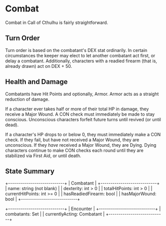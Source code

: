 # Combat

Combat in Call of Cthulhu is fairly straightforward.

## Turn Order

Turn order is based on the combatant's DEX stat ordinarily.
In certain circumstances the keeper may elect to let another combatant act first, or delay a combatant.
Additionally, characters with a readied firearm (that is, already drawn) act on DEX + 50.

## Health and Damage

Combatants have Hit Points and optionally, Armor.
Armor acts as a straight reduction of damage.

If a character ever takes half or more of their total HP in damage, they receive a Major Wound.
A CON check must immediately be made to stay conscious.
Unconscious characters forfeit future turns until revived (or until dead).

If a character's HP drops to or below 0, they must immediately make a CON check.
If they fail, but have not received a Major Wound, they are unconscious.
If they *have* received a Major Wound, they are Dying.
Dying characters continue to make CON checks each round until they are stabilized via First Aid, or until death.

## State Summary

+----------------------------+
| Combatant                  |
+----------------------------+
| name: string (not blank)   |
| dexterity: int > 0         |
| totalHitPoints: int > 0    |
| currentHitPoints: int >= 0 |
| hasReadiedFirearm: bool    |
| hasMajorWound: bool        |
+----------------------------+

+----------------------------+
| Encounter                  |
+----------------------------+
| combatants: Set<Combatant> |
| currentlyActing: Combatant |
+----------------------------+
